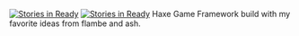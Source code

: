 [![Stories in Ready](https://badge.waffle.io/sourcreme/cranberry.png?label=ready&title=Ready)](https://waffle.io/sourcreme/cranberry)
[![Stories in Ready](https://badge.waffle.io/sourcreme/cranberry.png?label=ready&title=Ready)](https://waffle.io/sourcreme/cranberry)
Haxe Game Framework build with my favorite ideas from flambe and ash.